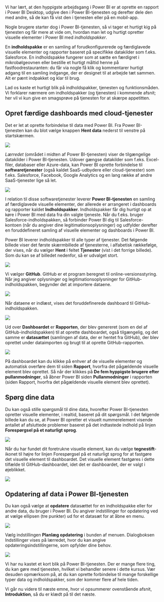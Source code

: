 Vi har lært, at den hyppigste arbejdsgang i Power BI er at oprette en rapport i Power BI Desktop, udgive den i Power BI-tjenesten og derefter dele den med andre, så de kan få vist den i tjenesten eller på en mobil-app.

Nogle brugere starter dog i Power BI-tjenesten, så vi tager et hurtigt kig på tjenesten og får mere at vide om, hvordan man let og hurtigt opretter visuelle elementer i Power BI med *indholdspakker*.

En **indholdspakke** er en samling af forudkonfigurerede og færdiglavede visuelle elementer og rapporter baseret på specifikke datakilder som f.eks. Salesforce. En indholdspakke fungerer som at sætte en færdigret i mikrobølgeovnen eller bestille et hurtigt måltid henne på fastfoodrestauranten: du får via nogle få klik og kommentarer hurtigt adgang til en samling indgange, der er designet til at arbejde tæt sammen. Alt er pænt indpakket og klar til brug.

Lad os kaste et hurtigt blik på indholdspakker, tjenesten og funktionsmåden. Vi forklarer nærmere om indholdspakker (og tjenesten) i kommende afsnit; her vil vi kun give en smagsprøve på tjenesten for at skærpe appetitten.

## <a name="create-out-of-the-box-dashboards-with-cloud-services"></a>Opret færdige dashboards med cloud-tjenester
Det er let at oprette forbindelse til data med Power BI. Fra Power BI-tjenesten kan du blot vælge knappen **Hent data** nederst til venstre på startskærmen.

![](media/0-3-dashboards-cloud-services/c0a3_1.png)

*Lærredet* (området i midten af Power BI-tjenesten) viser de tilgængelige datakilder i Power BI-tjenesten. Udover gængse datakilder som f.eks. Excel-filer, databaser eller Azure-data, kan Power BI oprette forbindelse til **softwaretjenester** (også kaldet SaaS-udbydere eller cloud-tjenester) som f.eks. Salesforce, Facebook, Google Analytics og en lang række af andre SaaS-tjenester lige så let.

![](media/0-3-dashboards-cloud-services/c0a3_2.png)

I relation til disse softwaretjenester leverer **Power BI-tjenesten** en samling af færdiglavede visuelle elementer, der allerede er arrangeret i dashboards og rapporter kaldet **Indholdspakker**. Indholdspakker får dig hurtigt op at køre i Power BI med data fra din valgte tjeneste. Når du f.eks. bruger Salesforce-indholdspakken, så forbinder Power BI dig til Salesforce-kontoen (når du angiver dine legitimationsoplysninger) og udfylder derefter en foruddefineret samling af visuelle elementer og dashboards i Power BI.

Power BI leverer indholdspakker til alle typer af tjenester. Det følgende billede viser det første skærmbillede af tjenesterne, i alfabetisk rækkefølge, der vises, når du vælger **Hent** i feltet **Tjenester** (vist i det forrige billede). Som du kan se af billedet nedenfor, så er udvalget stort.

![](media/0-3-dashboards-cloud-services/c0a3_3.png)

Vi vælger **GitHub**. GitHub er et program beregnet til online-versionsstyring. Når jeg angiver oplysninger og legitimationsoplysninger for GitHub-indholdspakken, begynder det at importere dataene.

![](media/0-3-dashboards-cloud-services/c0a3_4.png)

Når dataene er indlæst, vises det foruddefinerede dashboard til GitHub-indholdspakken.

![](media/0-3-dashboards-cloud-services/c0a3_5.png)

Ud over **Dashboardet** er **Rapporten**, der blev genereret (som en del af GitHub-indholdspakken) til at oprette dashboardet, også tilgængelig, og det samme er **datasættet** (samlingen af data, der er hentet fra GitHub), der blev oprettet under dataimporten og brugt til at oprette GitHub-rapporten.

![](media/0-3-dashboards-cloud-services/c0a3_6.png)

På dashboardet kan du klikke på enhver af de visuelle elementer og automatisk overføre dem til siden **Rapport**, hvorfra det pågældende visuelle element blev oprettet. Så når der klikkes på **De fem hyppigste brugere efter pullanmodninger**, så åbner Power BI siden **Pullanmodninger** i rapporten (siden Rapport, hvorfra det pågældende visuelle element blev oprettet).

## <a name="asking-questions-of-your-data"></a>Spørg dine data
Du kan også stille spørgsmål til dine data, hvorefter Power BI-tjenesten opretter visuelle elementer, i realtid, baseret på dit spørgsmål. I det følgende billede kan du se, at Power BI opretter et visuelt nummerelement visende antallet af afsluttede problemer baseret på det indtastede indhold på linjen **Forespørgsel på et naturligt sprog**.

![](media/0-3-dashboards-cloud-services/c0a3_7.png)

Når du har fundet dit foretrukne visuelle element, kan du vælge **tegnestift**-ikonet til højre for linjen Forespørgsel på et naturligt sprog for at fastgøre det visuelle element til dashboardet. Det visuelle element fastgøres i dette tilfælde til GitHub-dashboardet, idet det er dashboardet, der er valgt i øjeblikket.

![](media/0-3-dashboards-cloud-services/c0a3_8.png)

## <a name="refreshing-data-in-the-power-bi-service"></a>Opdatering af data i Power BI-tjenesten
Du kan også vælge at **opdatere** datasættet for en indholdspakke eller for andre data, du bruger i Power BI. Du angiver indstillinger for opdatering ved at vælge ellipsen (tre punkter) ud for et datasæt for at åbne en menu.

![](media/0-3-dashboards-cloud-services/c0a3_9.png)

Vælg indstillingen **Planlæg opdatering** i bunden af menuen. Dialogboksen Indstillinger vises på lærredet, hvor du kan angive opdateringsindstillingerne, som opfylder dine behov.

![](media/0-3-dashboards-cloud-services/c0a3_10.png)

Vi har nu kastet et kort blik på Power BI-tjenesten. Der er mange flere ting, du kan gøre med tjenesten, hvilket vi behandler senere i dette kursus. Vær desuden opmærksom på, at du kan oprette forbindelse til mange forskellige typer data og indholdspakker, som der kommer flere af hele tiden.

Vi går nu videre til næste emne, hvor vi opsummerer ovenstående afsnit, **Introduktion**, så du er klædt på til det næste.

